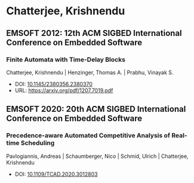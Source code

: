 # Chatterjee, Krishnendu

## EMSOFT 2012: 12th ACM SIGBED International Conference on Embedded Software

### Finite Automata with Time-Delay Blocks
Chatterjee, Krishnendu | Henzinger, Thomas A. | Prabhu, Vinayak S.
* DOI: [10.1145/2380356.2380370](https://doi.org/10.1145/2380356.2380370)
* URL: <https://arxiv.org/pdf/1207.7019.pdf>

## EMSOFT 2020: 20th ACM SIGBED International Conference on Embedded Software

### Precedence-aware Automated Competitive Analysis of Real-time Scheduling
Pavlogiannis, Andreas | Schaumberger, Nico | Schmid, Ulrich | Chatterjee, Krishnendu
* DOI: [10.1109/TCAD.2020.3012803](https://doi.org/10.1109/TCAD.2020.3012803)

